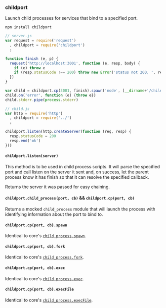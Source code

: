 ### childport

Launch child processes for services that bind to a specified port.

`npm install childport`

```javascript
// server.js
var request = require('request')
  , childport = require('childport')
  ;

function finish (e, p) {
  request('http://localhost:3001', function (e, resp, body) {
    if (e) throw e
    if (resp.statusCode !== 200) throw new Error('status not 200, ', resp.statusCode)
  })
}

var child = childport.cp(3001, finish).spawn('node', [__dirname+'/child.js'])
child.on('error', function (e) {throw e})
child.stderr.pipe(process.stderr)
```
```javascript
// child.js
var http = require('http')
  , childport = require('../')
  ;

childport.listen(http.createServer(function (req, resp) {
  resp.statusCode = 200
  resp.end('ok')
}))
```

#### `childport.listen(server)`

This method is to be used in child process scripts. It will parse the specified port and call listen on the server it sent and, on success, let the parent process know it has finish so that it can resolve the specified callback.

Returns the server it was passed for easy chaining.

#### `childport.child_process(port, cb)` && `childport.cp(port, cb)`

Returns a mocked `child_process` module that will launch the process with identifying information about the port to bind to.

#### `childport.cp(port, cb).spawn`

Identical to core's [`child_process.spawn`](http://nodejs.org/api/child_process.html#child_process_child_process_spawn_command_args_options).

#### `childport.cp(port, cb).fork`

Identical to core's [`child_process.fork`](http://nodejs.org/api/child_process.html#child_process_child_process_fork_modulepath_args_options).

#### `childport.cp(port, cb).exec`

Identical to core's [`child_process.exec`](http://nodejs.org/api/child_process.html#child_process_child_process_exec_command_options_callback).

#### `childport.cp(port, cb).execFile`

Identical to core's [`child_process.execFile`](http://nodejs.org/api/child_process.html#child_process_child_process_execfile_file_args_options_callback).